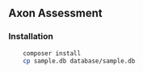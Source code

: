 ## Axon Assessment

### Installation 
```bash
    composer install
    cp sample.db database/sample.db
```
